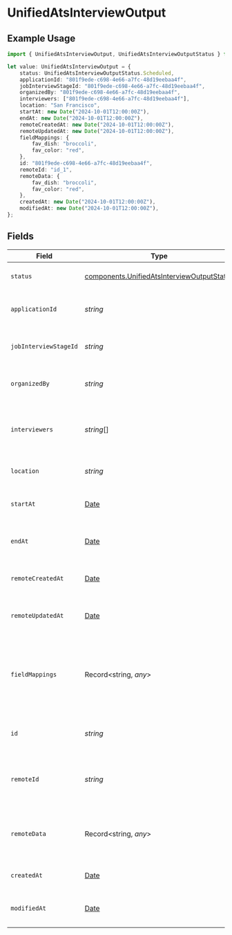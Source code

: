 # UnifiedAtsInterviewOutput

## Example Usage

```typescript
import { UnifiedAtsInterviewOutput, UnifiedAtsInterviewOutputStatus } from "@panora/sdk/models/components";

let value: UnifiedAtsInterviewOutput = {
    status: UnifiedAtsInterviewOutputStatus.Scheduled,
    applicationId: "801f9ede-c698-4e66-a7fc-48d19eebaa4f",
    jobInterviewStageId: "801f9ede-c698-4e66-a7fc-48d19eebaa4f",
    organizedBy: "801f9ede-c698-4e66-a7fc-48d19eebaa4f",
    interviewers: ["801f9ede-c698-4e66-a7fc-48d19eebaa4f"],
    location: "San Francisco",
    startAt: new Date("2024-10-01T12:00:00Z"),
    endAt: new Date("2024-10-01T12:00:00Z"),
    remoteCreatedAt: new Date("2024-10-01T12:00:00Z"),
    remoteUpdatedAt: new Date("2024-10-01T12:00:00Z"),
    fieldMappings: {
        fav_dish: "broccoli",
        fav_color: "red",
    },
    id: "801f9ede-c698-4e66-a7fc-48d19eebaa4f",
    remoteId: "id_1",
    remoteData: {
        fav_dish: "broccoli",
        fav_color: "red",
    },
    createdAt: new Date("2024-10-01T12:00:00Z"),
    modifiedAt: new Date("2024-10-01T12:00:00Z"),
};
```

## Fields

| Field                                                                                                    | Type                                                                                                     | Required                                                                                                 | Description                                                                                              | Example                                                                                                  |
| -------------------------------------------------------------------------------------------------------- | -------------------------------------------------------------------------------------------------------- | -------------------------------------------------------------------------------------------------------- | -------------------------------------------------------------------------------------------------------- | -------------------------------------------------------------------------------------------------------- |
| `status`                                                                                                 | [components.UnifiedAtsInterviewOutputStatus](../../models/components/unifiedatsinterviewoutputstatus.md) | :heavy_minus_sign:                                                                                       | The status of the interview                                                                              | SCHEDULED                                                                                                |
| `applicationId`                                                                                          | *string*                                                                                                 | :heavy_minus_sign:                                                                                       | The UUID of the application                                                                              | 801f9ede-c698-4e66-a7fc-48d19eebaa4f                                                                     |
| `jobInterviewStageId`                                                                                    | *string*                                                                                                 | :heavy_minus_sign:                                                                                       | The UUID of the job interview stage                                                                      | 801f9ede-c698-4e66-a7fc-48d19eebaa4f                                                                     |
| `organizedBy`                                                                                            | *string*                                                                                                 | :heavy_minus_sign:                                                                                       | The UUID of the organizer                                                                                | 801f9ede-c698-4e66-a7fc-48d19eebaa4f                                                                     |
| `interviewers`                                                                                           | *string*[]                                                                                               | :heavy_minus_sign:                                                                                       | The UUIDs of the interviewers                                                                            | [<br/>"801f9ede-c698-4e66-a7fc-48d19eebaa4f"<br/>]                                                       |
| `location`                                                                                               | *string*                                                                                                 | :heavy_minus_sign:                                                                                       | The location of the interview                                                                            | San Francisco                                                                                            |
| `startAt`                                                                                                | [Date](https://developer.mozilla.org/en-US/docs/Web/JavaScript/Reference/Global_Objects/Date)            | :heavy_minus_sign:                                                                                       | The start date and time of the interview                                                                 | 2024-10-01T12:00:00Z                                                                                     |
| `endAt`                                                                                                  | [Date](https://developer.mozilla.org/en-US/docs/Web/JavaScript/Reference/Global_Objects/Date)            | :heavy_minus_sign:                                                                                       | The end date and time of the interview                                                                   | 2024-10-01T12:00:00Z                                                                                     |
| `remoteCreatedAt`                                                                                        | [Date](https://developer.mozilla.org/en-US/docs/Web/JavaScript/Reference/Global_Objects/Date)            | :heavy_minus_sign:                                                                                       | The remote creation date of the interview                                                                | 2024-10-01T12:00:00Z                                                                                     |
| `remoteUpdatedAt`                                                                                        | [Date](https://developer.mozilla.org/en-US/docs/Web/JavaScript/Reference/Global_Objects/Date)            | :heavy_minus_sign:                                                                                       | The remote modification date of the interview                                                            | 2024-10-01T12:00:00Z                                                                                     |
| `fieldMappings`                                                                                          | Record<string, *any*>                                                                                    | :heavy_minus_sign:                                                                                       | The custom field mappings of the object between the remote 3rd party & Panora                            | {<br/>"fav_dish": "broccoli",<br/>"fav_color": "red"<br/>}                                               |
| `id`                                                                                                     | *string*                                                                                                 | :heavy_minus_sign:                                                                                       | The UUID of the interview                                                                                | 801f9ede-c698-4e66-a7fc-48d19eebaa4f                                                                     |
| `remoteId`                                                                                               | *string*                                                                                                 | :heavy_minus_sign:                                                                                       | The remote ID of the interview in the context of the 3rd Party                                           | id_1                                                                                                     |
| `remoteData`                                                                                             | Record<string, *any*>                                                                                    | :heavy_minus_sign:                                                                                       | The remote data of the interview in the context of the 3rd Party                                         | {<br/>"fav_dish": "broccoli",<br/>"fav_color": "red"<br/>}                                               |
| `createdAt`                                                                                              | [Date](https://developer.mozilla.org/en-US/docs/Web/JavaScript/Reference/Global_Objects/Date)            | :heavy_minus_sign:                                                                                       | The created date of the object                                                                           | 2024-10-01T12:00:00Z                                                                                     |
| `modifiedAt`                                                                                             | [Date](https://developer.mozilla.org/en-US/docs/Web/JavaScript/Reference/Global_Objects/Date)            | :heavy_minus_sign:                                                                                       | The modified date of the object                                                                          | 2024-10-01T12:00:00Z                                                                                     |
